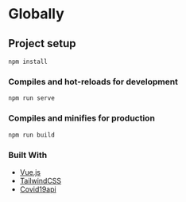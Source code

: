# Globally

## Project setup
```
npm install
```

### Compiles and hot-reloads for development
```
npm run serve
```

### Compiles and minifies for production
```
npm run build
```

### Built With
* [Vue.js](https://vuejs.org/)
* [TailwindCSS](https://tailwindcss.com/)
* [Covid19api](https://covid19api.com/)
